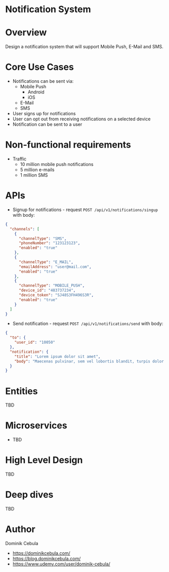 # Notification System

# Overview

Design a notification system that will support Mobile Push, E-Mail and SMS.

# Core Use Cases

* Notifications can be sent via:
    * Mobile Push
        * Android
        * iOS
    * E-Mail
    * SMS
* User signs up for notifications
* User can opt out from receiving notifications on a selected device
* Notification can be sent to a user

# Non-functional requirements

* Traffic
    * 10 million mobile push notifications
    * 5 million e-mails
    * 1 million SMS

# APIs

* Signup for notifications - request `POST /api/v1/notifications/singup` with body:

```json
{
  "channels": [
    {
      "channelType": "SMS",
      "phoneNumber": "123123123",
      "enabled": "true"
    },
    {
      "channelType": "E_MAIL",
      "emailAddress": "user@mail.com",
      "enabled": "true"
    },
    {
      "channelType": "MOBILE_PUSH",
      "device_id": "483737234",
      "device_token": "SJ48S3FH496S3R",
      "enabled": "true"
    }
  ]
}
```

* Send notification - request `POST /api/v1/notifications/send` with body:

```json
{
  "to": {
    "user_id": "10050"
  },
  "notification": {
    "title": "Lorem ipsum dolor sit amet",
    "body": "Maecenas pulvinar, sem vel lobortis blandit, turpis dolor cursus est, id maximus libero enim non orci."
  }
}
```

# Entities

TBD

# Microservices

* TBD

# High Level Design

TBD

# Deep dives

TBD

# Author

Dominik Cebula

* https://dominikcebula.com/
* https://blog.dominikcebula.com/
* https://www.udemy.com/user/dominik-cebula/
